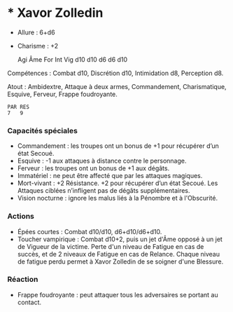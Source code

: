 # * Xavor Zolledin

- Allure : 6+d6
- Charisme : +2


    Agi	Âme	For	Int	Vig
	d10	d10	d6	d6	d10

Compétences : Combat d10, Discrétion d10, Intimidation d8, Perception d8.

Atout : Ambidextre, Attaque à deux armes, Commandement, Charismatique, Esquive, Ferveur, Frappe foudroyante.

	PAR	RES
	7	9

### Capacités spéciales
- Commandement : les troupes ont un bonus de +1 pour récupérer d’un état Secoué.
- Esquive : -1 aux attaques à distance contre le personnage.
- Ferveur : les troupes ont un bonus de +1 aux dégâts.
- Immatériel : ne peut être affecté que par les attaques magiques.
- Mort-vivant : +2 Résistance. +2 pour récupérer d’un état Secoué. Les Attaques ciblées n’infligent pas de dégâts supplémentaires.
- Vision nocturne : ignore les malus liés à la Pénombre et à l'Obscurité.

### Actions
- Épées courtes : Combat d10/d10, d6+d10/d6+d10.
- Toucher vampirique : Combat d10+2, puis un jet d'Âme opposé à un jet de Vigueur de la victime. Perte d'un niveau de Fatigue en cas de succès, et de 2 niveaux de Fatigue en cas de Relance. Chaque niveau de fatigue perdu permet à Xavor Zolledin de se soigner d'une Blessure.

### Réaction
- Frappe foudroyante : peut attaquer tous les adversaires se portant au contact.
